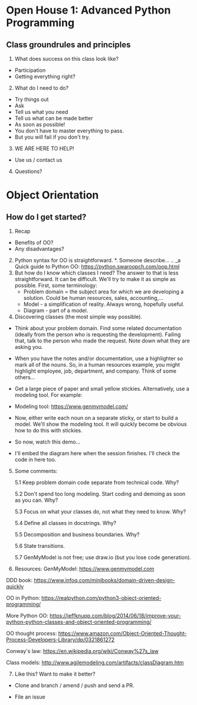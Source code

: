 Open House 1: Advanced Python Programming
=========================================

Class groundrules and principles
--------------------------------
1. What does success on this class look like?
* Participation
* Getting everything right?
2. What do I need to do?
* Try things out
* Ask
* Tell us what you need
* Tell us what can be made better
* As soon as possible!
* You don't have to master everything to pass.
* But you will fail if you don't try.
3. WE ARE HERE TO HELP!
* Use us / contact us
4. Questions?


Object Orientation
==================

How do I get started?
---------------------

1. Recap
* Benefits of OO?
* Any disadvantages?
2. Python syntax for OO is straightforward.
  *. Someone describe...
  .. _a Quick guide to Python OO: https://python.swaroopch.com/oop.html
3. But how do I know which classes I need?
The answer to that is less straightforward. It can be difficult. We'll try to make it as simple as possible.
First, some terminology:
    * Problem domain = the subject area for which we are developing a solution. Could be human resources, sales, accounting,...
    * Model - a simplification of reality. Always wrong, hopefully useful.
    * Diagram - part of a model.
4. Discovering classes (the most simple way possible).
* Think about your problem domain. Find some related documentation (ideally from the person who is requesting the development). Failing that, talk to the person who made the request. Note down what they are asking you.

* When you have the notes and/or documentation, use a highlighter so mark all of the nouns. So, in a human resources example, you might highlight employee, job, department, and company. Think of some others...

* Get a large piece of paper and small yellow stickies. Alternatively, use a modeling tool. For example:

* Modeling tool: https://www.genmymodel.com/
* Now, either write each noun on a separate sticky, or start to build a model. We'll show the modeling tool. It will quickly become be obvious how to do this with stickies.

* So now, watch this demo...

* I'll embed the diagram here when the session finishes. I'll check the code in here too.

5. Some comments:

    5.1 Keep problem domain code separate from technical code. Why?

    5.2 Don't spend too long modeling. Start coding and demoing as soon as you can. Why?

    5.3 Focus on what your classes do, not what they need to know. Why?

    5.4 Define all classes in docstrings. Why?

    5.5 Decomposition and business boundaries. Why?

    5.6 State transitions.

    5.7 GenMyModel is not free; use draw.io (but you lose code generation).

6. Resources:
GenMyModel: https://www.genmymodel.com

DDD book: https://www.infoq.com/minibooks/domain-driven-design-quickly

OO in Python: https://realpython.com/python3-object-oriented-programming/

More Python OO: https://jeffknupp.com/blog/2014/06/18/improve-your-python-python-classes-and-object-oriented-programming/

OO thought process: https://www.amazon.com/Object-Oriented-Thought-Process-Developers-Library/dp/0321861272

Conway's law: https://en.wikipedia.org/wiki/Conway%27s_law

Class models: http://www.agilemodeling.com/artifacts/classDiagram.htm



7. Like this? Want to make it better?
* Clone and branch / amend / push and send a PR.

* File an issue